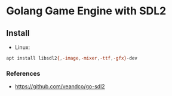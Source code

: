 # Golang Game Engine with SDL2

## Install

- Linux: 
```bash
apt install libsdl2{,-image,-mixer,-ttf,-gfx}-dev
```

### References

- https://github.com/veandco/go-sdl2